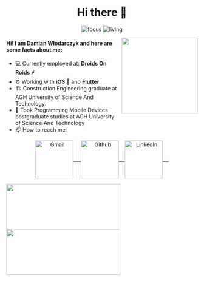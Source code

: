 <h1 align="center">
  Hi there 👋
</h1>

<p align=center>
    <img alt=focus src="https://img.shields.io/badge/Focus-iOS/Flutter-blue"/>
    <img alt=living src="https://img.shields.io/badge/Living-Wrocław-3c9"/>
</p>

<img align='right' src="https://user-images.githubusercontent.com/11437087/169032046-b59c779f-ac82-401e-852c-e564a66db2f3.gif" width="200">


#### Hi! I am Damian Włodarczyk and here are some facts about me:


- 💻 Currently employed at: **Droids On Roids ⚡**
- ⚙️ Working with **iOS ** and **Flutter <img src="https://user-images.githubusercontent.com/11437087/169037932-303f9027-26de-4b29-a39b-01765bed917a.png" width=15>**
- 🏗️ Construction Engineering graduate at AGH University of Science And Technology.
- 📱 Took Programming Mobile Devices postgraduate studies at AGH University of Science And Technology
- 📫 How to reach me:

<p align="center">
    <a href="mailto:damian.wlodarczyk.dod@gmail.com" target="blank">
        <img align="center" alt="Gmail" width="100px" src="https://img.shields.io/badge/-GMAIL-D14836?style=for-the-badge&logo=gmail&logoColor=white" /> &nbsp; &nbsp;
    </a>
    <a href="https://github.com/DamianW93" target="blank">
        <img align="center" alt="Github" width="100px" src="https://img.shields.io/badge/-GITHUB-black?style=for-the-badge&logo=github&logoColor=white">&nbsp; &nbsp;
    </a>
    <a href="https://www.linkedin.com/in/damian-w%C5%82odarczyk-44975112b" target="blank">
        <img align="center" alt="LinkedIn" width="100px" src="https://img.shields.io/badge/-LINKEDIN-0077B5?style=for-the-badge&logo=linkedin&logoColor=white" /> &nbsp; &nbsp;
    </a>
</p>

<a href="https://github.com/anuraghazra/github-readme-stats">
  <img align="left" width="300" height="120" src="https://github-readme-stats.vercel.app/api/top-langs/?username=DamianW93&layout=compact&theme=material-palenight" />
</a>

<a href="https://github.com/anuraghazra/github-readme-stats">
  <img align="center" width="300" height="120" src="https://github-readme-stats.vercel.app/api?username=DamianW93&count_private=true&show_icons=true&theme=material-palenight" />
</a>
